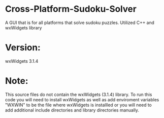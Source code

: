 # Cross-Platform-Sudoku-Solver
A GUI that is for all platforms that solve sudoku puzzles. Utilized C++ and wxWidgets library
# Version: 
wxWidgets 3.1.4
# Note:
This source files do not contain the wxWidgets (3.1.4) library. To run this code 
you will need to install wxWidgets as well as add enviroment variables "WXWIN" to be the file
where wxWidgets is installled or you will need to add additional include directories and
library directories manually.
